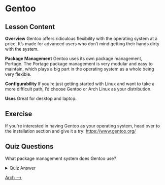 # Gentoo

## Lesson Content

<b>Overview</b>
Gentoo offers ridiculous flexibility with the operating system at a price. It’s made for advanced users who don’t mind getting their hands dirty with the system.

<b>Package Management</b>
Gentoo uses its own package management, Portage. The Portage package management is very modular and easy to maintain, which plays a big part in the operating system as a whole being very flexible.

<b>Configurability</b>
If you’re just getting started with Linux and want to take a more difficult path, I’d choose Gentoo or Arch Linux as your distribution.

<b>Uses</b>
Great for desktop and laptop.

## Exercise

If you're interested in having Gentoo as your operating system, head over to the installation section and give it a try: <a href='https://www.gentoo.org/'>https://www.gentoo.org/</a>

## Quiz Questions

What package management system does Gentoo use?

<details>
    <summary>Quiz Answer</summary>

        Portage
</details>

[Arch -->](arch-linux.md)